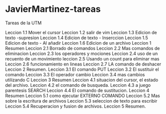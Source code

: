 # JavierMartinez-tareas

Tareas de la UTM

Leccion 1.1 Mover el cursor
Leccion 1.2 salir de vim
Leccion 1.3 Edicion de texto -supresíon
Leccion 1.4 Edicion de texto - Inserccion
Leccion 1.5 Edicion de texto - Al añadir
Leccion 1.6 Edicion de un archivo
Leccion 1 Resumen
Leccion 2.1 Borrado de comandos
Leccion 2.2 Mas comandos de eliminacion
Leccion 2.3 los operadores y mociones 
Leccion 2.4 uso de un recuento de un movimiento
leccion 2.5 Usando un count para eliminar mas 
Leccion 2.6 funcionamiento en lineas 
Leccion 2.7 LA comando de deshacer 
Leccion 2 Resumen.
Leccion 3.1 El comando PUT
Leccion 3.2 El sustituir el comando
Leccion 3.3 El operador cambio
Leccion 3.4 mas cambios utilizando C
Leccion 3 Resumen
Leccion 4.1 situacion del cursor, el estado del archivo.
Leccion 4.2 el comando de busqueda.
Leccion 4.3 a juego parentesis SEARCH
Leccion 4.4 El comando de sustitucion.
Leccion 4 Resumen
Leccion 5.1 como ejecutar EXTERNO COMANDO
Leccion 5.2 Mas sobre la escritura de archivos
Leccion 5.3 seleccion de texto para escribir 
Leccion 5.4 Recuperacion y fusion de archivos.
Leccion 5 Resumen.



